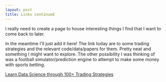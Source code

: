 ```yaml
---
layout: post
title: Links continued
---
```


I really need to create a page to house interesting things I find that I want to come back to later.

In the meantime I'll just add it here!  The link today are to some trading strategies and the relevant code/data/papers for them.
Pretty neat and something I might want to explore.  The other possibility I was thinking of was a football simulator/prediction engine to
attempt to make some money with sports betting.

[Learn Data Science through 100+ Trading Strategies](https://github.com/firmai/machine-learning-asset-management) 
